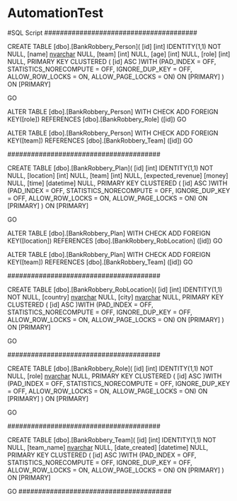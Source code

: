 # AutomationTest

#SQL Script
#######################################

CREATE TABLE [dbo].[BankRobbery_Person](
	[id] [int] IDENTITY(1,1) NOT NULL,
	[name] [nvarchar](50) NULL,
	[team] [int] NULL,
	[age] [int] NULL,
	[role] [int] NULL,
PRIMARY KEY CLUSTERED 
(
	[id] ASC
)WITH (PAD_INDEX = OFF, STATISTICS_NORECOMPUTE = OFF, IGNORE_DUP_KEY = OFF, ALLOW_ROW_LOCKS = ON, ALLOW_PAGE_LOCKS = ON) ON [PRIMARY]
) ON [PRIMARY]

GO

ALTER TABLE [dbo].[BankRobbery_Person]  WITH CHECK ADD FOREIGN KEY([role])
REFERENCES [dbo].[BankRobbery_Role] ([id])
GO

ALTER TABLE [dbo].[BankRobbery_Person]  WITH CHECK ADD FOREIGN KEY([team])
REFERENCES [dbo].[BankRobbery_Team] ([id])
GO

#######################################

CREATE TABLE [dbo].[BankRobbery_Plan](
	[id] [int] IDENTITY(1,1) NOT NULL,
	[location] [int] NULL,
	[team] [int] NULL,
	[expected_revenue] [money] NULL,
	[time] [datetime] NULL,
PRIMARY KEY CLUSTERED 
(
	[id] ASC
)WITH (PAD_INDEX = OFF, STATISTICS_NORECOMPUTE = OFF, IGNORE_DUP_KEY = OFF, ALLOW_ROW_LOCKS = ON, ALLOW_PAGE_LOCKS = ON) ON [PRIMARY]
) ON [PRIMARY]

GO

ALTER TABLE [dbo].[BankRobbery_Plan]  WITH CHECK ADD FOREIGN KEY([location])
REFERENCES [dbo].[BankRobbery_RobLocation] ([id])
GO

ALTER TABLE [dbo].[BankRobbery_Plan]  WITH CHECK ADD FOREIGN KEY([team])
REFERENCES [dbo].[BankRobbery_Team] ([id])
GO

#######################################

CREATE TABLE [dbo].[BankRobbery_RobLocation](
	[id] [int] IDENTITY(1,1) NOT NULL,
	[country] [nvarchar](50) NULL,
	[city] [nvarchar](50) NULL,
PRIMARY KEY CLUSTERED 
(
	[id] ASC
)WITH (PAD_INDEX = OFF, STATISTICS_NORECOMPUTE = OFF, IGNORE_DUP_KEY = OFF, ALLOW_ROW_LOCKS = ON, ALLOW_PAGE_LOCKS = ON) ON [PRIMARY]
) ON [PRIMARY]

GO

#######################################

CREATE TABLE [dbo].[BankRobbery_Role](
	[id] [int] IDENTITY(1,1) NOT NULL,
	[role] [nvarchar](50) NULL,
PRIMARY KEY CLUSTERED 
(
	[id] ASC
)WITH (PAD_INDEX = OFF, STATISTICS_NORECOMPUTE = OFF, IGNORE_DUP_KEY = OFF, ALLOW_ROW_LOCKS = ON, ALLOW_PAGE_LOCKS = ON) ON [PRIMARY]
) ON [PRIMARY]

GO

#######################################

CREATE TABLE [dbo].[BankRobbery_Team](
	[id] [int] IDENTITY(1,1) NOT NULL,
	[team_name] [nvarchar](50) NULL,
	[date_created] [datetime] NULL,
PRIMARY KEY CLUSTERED 
(
	[id] ASC
)WITH (PAD_INDEX = OFF, STATISTICS_NORECOMPUTE = OFF, IGNORE_DUP_KEY = OFF, ALLOW_ROW_LOCKS = ON, ALLOW_PAGE_LOCKS = ON) ON [PRIMARY]
) ON [PRIMARY]

GO
#######################################
